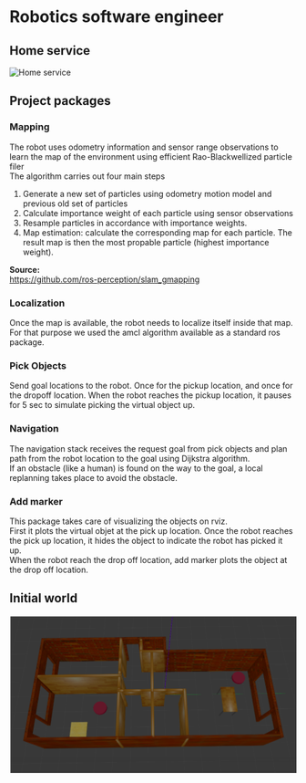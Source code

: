 # Robotics software engineer

## Home service
![Home service](media/home_service.gif)

## Project packages
### Mapping
The robot uses odometry information and sensor range observations to learn the map of the environment using efficient Rao-Blackwellized particle filer<br/>
The algorithm carries out four main steps
1. Generate a new set of particles using odometry motion model and previous old set of particles
2. Calculate importance weight of each particle using sensor observations
3. Resample particles in accordance with importance weights.
4. Map estimation: calculate the corresponding map for each particle.
The result map is then the most propable particle (highest importance weight).

**Source:** <br/>
https://github.com/ros-perception/slam_gmapping
### Localization
Once the map is available, the robot needs to localize itself inside that map. For that purpose we used the amcl algorithm available as a standard ros package.
### Pick Objects
Send goal locations to the robot. Once for the pickup location, and once for the dropoff location.
When the robot reaches the pickup location, it pauses for 5 sec to simulate picking the virtual object up.
### Navigation
The navigation stack receives the request goal from pick objects and plan path from the robot location to the goal using Dijkstra algorithm.<br/>
If an obstacle (like a human) is found on the way to the goal, a local replanning takes place to avoid the obstacle.
### Add marker
This package takes care of visualizing the objects on rviz.<br/>
First it plots the virtual objet at the pick up location. Once the robot reaches the pick up location, it hides the object to indicate the robot has picked it up.<br/>
When the robot reach the drop off location, add marker plots the object at the drop off location.

## Initial world
![My world](media/world_home.png)
